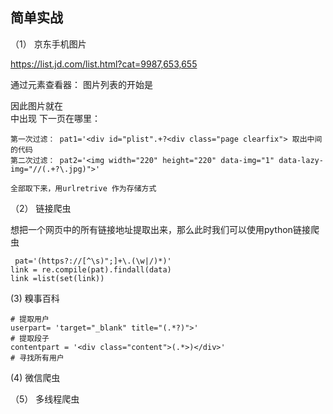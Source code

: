## 简单实战

（1） 京东手机图片

https://list.jd.com/list.html?cat=9987,653,655

通过元素查看器： 
图片列表的开始是<div id ="plist"> 因此图片就在<div id="plist">中出现
下一页在哪里： <div class="page clearfix">

    第一次过滤： pat1='<div id="plist".+?<div class="page clearfix"> 取出中间的代码
    第二次过滤： pat2='<img width="220" height="220" data-img="1" data-lazy-img="//(.+?\.jpg)">'
    
    全部取下来，用urlretrive 作为存储方式
    
（2） 链接爬虫

想把一个网页中的所有链接地址提取出来，那么此时我们可以使用python链接爬虫

     pat='(https?://[^\s)";]+\.(\w|/)*)'
    link = re.compile(pat).findall(data)
    link =list(set(link))
   
(3) 糗事百科

    # 提取用户
    userpart= 'target="_blank" title="(.*?)">'
    # 提取段子
    contentpart = '<div class="content">(.*>)</div>'
    # 寻找所有用户
 
(4) 微信爬虫




（5） 多线程爬虫

